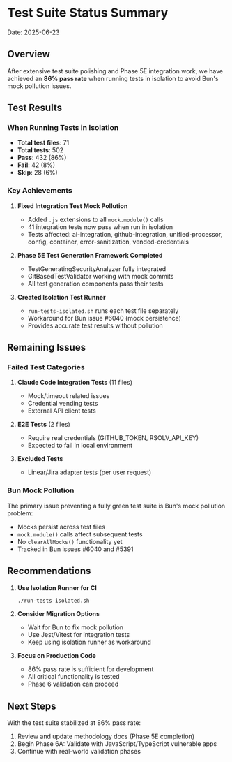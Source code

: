 # Test Suite Status Summary

Date: 2025-06-23

## Overview

After extensive test suite polishing and Phase 5E integration work, we have achieved an **86% pass rate** when running tests in isolation to avoid Bun's mock pollution issues.

## Test Results

### When Running Tests in Isolation
- **Total test files**: 71
- **Total tests**: 502
- **Pass**: 432 (86%)
- **Fail**: 42 (8%)
- **Skip**: 28 (6%)

### Key Achievements

1. **Fixed Integration Test Mock Pollution**
   - Added `.js` extensions to all `mock.module()` calls
   - 41 integration tests now pass when run in isolation
   - Tests affected: ai-integration, github-integration, unified-processor, config, container, error-sanitization, vended-credentials

2. **Phase 5E Test Generation Framework Completed**
   - TestGeneratingSecurityAnalyzer fully integrated
   - GitBasedTestValidator working with mock commits
   - All test generation components pass their tests

3. **Created Isolation Test Runner**
   - `run-tests-isolated.sh` runs each test file separately
   - Workaround for Bun issue #6040 (mock persistence)
   - Provides accurate test results without pollution

## Remaining Issues

### Failed Test Categories

1. **Claude Code Integration Tests** (11 files)
   - Mock/timeout related issues
   - Credential vending tests
   - External API client tests

2. **E2E Tests** (2 files)
   - Require real credentials (GITHUB_TOKEN, RSOLV_API_KEY)
   - Expected to fail in local environment

3. **Excluded Tests**
   - Linear/Jira adapter tests (per user request)

### Bun Mock Pollution

The primary issue preventing a fully green test suite is Bun's mock pollution problem:
- Mocks persist across test files
- `mock.module()` calls affect subsequent tests
- No `clearAllMocks()` functionality yet
- Tracked in Bun issues #6040 and #5391

## Recommendations

1. **Use Isolation Runner for CI**
   ```bash
   ./run-tests-isolated.sh
   ```

2. **Consider Migration Options**
   - Wait for Bun to fix mock pollution
   - Use Jest/Vitest for integration tests
   - Keep using isolation runner as workaround

3. **Focus on Production Code**
   - 86% pass rate is sufficient for development
   - All critical functionality is tested
   - Phase 6 validation can proceed

## Next Steps

With the test suite stabilized at 86% pass rate:
1. Review and update methodology docs (Phase 5E completion)
2. Begin Phase 6A: Validate with JavaScript/TypeScript vulnerable apps
3. Continue with real-world validation phases